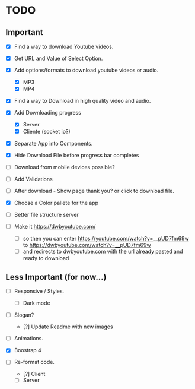 # TODO

## Important

* [x] Find a way to download Youtube videos.

* [x] Get URL and Value of Select Option.

* [x] Add options/formats to download youtube videos or audio.
  * [x] MP3
  * [x] MP4

* [x] Find a way to Download in high quality video and audio.

* [x] Add Downloading progress
  * [x] Server
  * [x] Cliente (socket io?)

* [x] Separate App into Components.

* [x] Hide Download File before progress bar completes

* [ ] Download from mobile devices possible?

* [ ] Add Validations

* [ ] After download - Show page thank you? or click to download file.

* [x] Choose a Color pallete for the app

* [ ] Better file structure server

* [ ] Make it https://dwbyoutube.com/
  * [ ] so then you can enter https://youtube.com/watch?v=__pUD7fm69w to https://dwbyoutube.com/watch?v=__pUD7fm69w
  * [ ] and redirects to dwbyoutube.com with the url already pasted and ready to download

## Less Important (for now...)

* [ ] Responsive / Styles.
  * [ ] Dark mode

* [ ] Slogan?
  * [?] Update Readme with new images

* [ ] Animations.

* [x] Boostrap 4

* [ ] Re-format code.
  * [?] Client
  * [ ] Server
